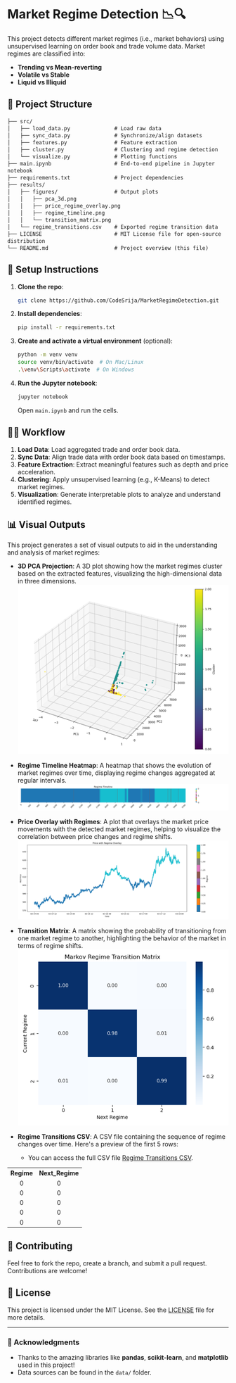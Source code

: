# Market Regime Detection 📉🔍

This project detects different market regimes (i.e., market behaviors) using unsupervised learning on order book and trade volume data. Market regimes are classified into:

- **Trending vs Mean-reverting**
- **Volatile vs Stable**
- **Liquid vs Illiquid**

## 📂 Project Structure

```
├── src/
│   ├── load_data.py              # Load raw data
│   ├── sync_data.py              # Synchronize/align datasets
│   ├── features.py               # Feature extraction
│   ├── cluster.py                # Clustering and regime detection
│   └── visualize.py              # Plotting functions
├── main.ipynb                    # End-to-end pipeline in Jupyter notebook
├── requirements.txt              # Project dependencies
├── results/
│   ├── figures/                  # Output plots
│   │   ├── pca_3d.png
│   │   ├── price_regime_overlay.png
│   │   ├── regime_timeline.png
│   │   └── transition_matrix.png
│   └── regime_transitions.csv    # Exported regime transition data
├── LICENSE                       # MIT License file for open-source distribution
└── README.md                     # Project overview (this file)
```

## 🚀 Setup Instructions

1. **Clone the repo**:
   ```bash
   git clone https://github.com/CodeSrija/MarketRegimeDetection.git
   ```

2. **Install dependencies**:
   ```bash
   pip install -r requirements.txt
   ```

3. **Create and activate a virtual environment** (optional):
   ```bash
   python -m venv venv
   source venv/bin/activate  # On Mac/Linux
   .\venv\Scripts\activate  # On Windows
   ```

4. **Run the Jupyter notebook**:
   ```bash
   jupyter notebook
   ```
   Open `main.ipynb` and run the cells.

## 🧑‍💻 Workflow

1. **Load Data**: Load aggregated trade and order book data.
2. **Sync Data**: Align trade data with order book data based on timestamps.
3. **Feature Extraction**: Extract meaningful features such as depth and price acceleration.
4. **Clustering**: Apply unsupervised learning (e.g., K-Means) to detect market regimes.
5. **Visualization**: Generate interpretable plots to analyze and understand identified regimes.

## 📊 Visual Outputs

This project generates a set of visual outputs to aid in the understanding and analysis of market regimes:

- **3D PCA Projection**: A 3D plot showing how the market regimes cluster based on the extracted features, visualizing the high-dimensional data in three dimensions.  
  ![3D PCA Projection](results/figures/pca_3d.png)

- **Regime Timeline Heatmap**: A heatmap that shows the evolution of market regimes over time, displaying regime changes aggregated at regular intervals.  
  ![Regime Timeline Heatmap](results/figures/regime_timeline.png)

- **Price Overlay with Regimes**: A plot that overlays the market price movements with the detected market regimes, helping to visualize the correlation between price changes and regime shifts.  
  ![Price Overlay with Regimes](results/figures/price_regime_overlay.png)

- **Transition Matrix**: A matrix showing the probability of transitioning from one market regime to another, highlighting the behavior of the market in terms of regime shifts.  
  ![Transition Matrix](results/figures/transition_matrix.png)

- **Regime Transitions CSV**: A CSV file containing the sequence of regime changes over time. Here's a preview of the first 5 rows:
  - You can access the full CSV file [Regime Transitions CSV](results/figures/regime_transitions.csv).
<table align="center">
  <tr>
    <th style="text-align: center;">Regime</th>
    <th style="text-align: center;">Next_Regime</th>
  </tr>
  <tr>
    <td style="text-align: center;">0</td>
    <td style="text-align: center;">0</td>
  </tr>
  <tr>
    <td style="text-align: center;">0</td>
    <td style="text-align: center;">0</td>
  </tr>
  <tr>
    <td style="text-align: center;">0</td>
    <td style="text-align: center;">0</td>
  </tr>
  <tr>
    <td style="text-align: center;">0</td>
    <td style="text-align: center;">0</td>
  </tr>
  <tr>
    <td style="text-align: center;">0</td>
    <td style="text-align: center;">0</td>
  </tr>
</table>

## 🙌 Contributing

Feel free to fork the repo, create a branch, and submit a pull request. Contributions are welcome!

## 📝 License

This project is licensed under the MIT License. See the [LICENSE](LICENSE) file for more details.

---

### 🤝 Acknowledgments

- Thanks to the amazing libraries like **pandas**, **scikit-learn**, and **matplotlib** used in this project!
- Data sources can be found in the `data/` folder.